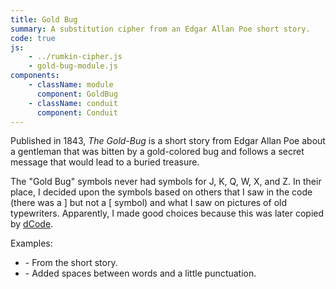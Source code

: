 ```yaml
---
title: Gold Bug
summary: A substitution cipher from an Edgar Allan Poe short story.
code: true
js:
    - ../rumkin-cipher.js
    - gold-bug-module.js
components:
    - className: module
      component: GoldBug
    - className: conduit
      component: Conduit
---
```


Published in 1843, *The Gold-Bug* is a short story from Edgar Allan Poe about a gentleman that was bitten by a gold-colored bug and follows a secret message that would lead to a buried treasure.

The "Gold Bug" symbols never had symbols for J, K, Q, W, X, and Z.  In their place, I decided upon the symbols based on others that I saw in the code (there was a ] but not a [ symbol) and what I saw on pictures of old typewriters.  Apparently, I made good choices because this was later copied by [dCode](https://www.dcode.fr/gold-bug-poe).

Examples:

* <span class="conduit" data-label="Secret Message" data-topic="goldBug" data-payload-direction="DECRYPT" data-payload-input="53‡‡†305))6*;4826)4‡.)4‡);80
6*;48†8¶60))85;1‡(;:‡*8†83(88)
5*†;46(;88*96*?;8)*‡(;485);5*†
2:*‡(;4956*2(5*-4)8¶8*;40692
85);)6†8)4‡‡;1(‡9;48081;8:8‡1
;48†85;4)485†528806*81(‡9;48
;(88;4(‡?34;48)4‡;161;:188;‡?;"></span> - From the short story.
* <span class="conduit" data-label="More Readable Version" data-topic="goldBug" data-payload-direction="DECRYPT" data-payload-input="5 3‡‡† 305)) 6* ;48 26)4‡.') 4‡);80 6* ;48 †8¶60') )85;
1‡(;: ‡*8 †83(88) 5*† ;46(;88* 96*?;8) *‡(;4 85); 5*† 2: *‡(;4
956* 2(5*-4 )8¶8*;4 0692 85); )6†8
)4‡‡; 1(‡9 ;48 081; 8:8 ‡1 ;48 †85;4') 485†
5 288 06*8 1(‡9 ;48 ;(88 ;4(‡?34 ;48 )4‡; 161;: 188; ‡?;"></span> - Added spaces between words and a little punctuation.

<div class="module"></div>

